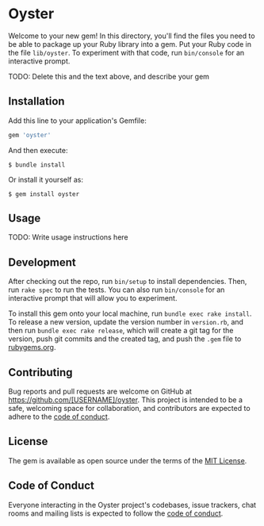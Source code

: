 # Oyster

Welcome to your new gem! In this directory, you'll find the files you need to be able to package up your Ruby library into a gem. Put your Ruby code in the file `lib/oyster`. To experiment with that code, run `bin/console` for an interactive prompt.

TODO: Delete this and the text above, and describe your gem

## Installation

Add this line to your application's Gemfile:

```ruby
gem 'oyster'
```

And then execute:

    $ bundle install

Or install it yourself as:

    $ gem install oyster

## Usage

TODO: Write usage instructions here

## Development

After checking out the repo, run `bin/setup` to install dependencies. Then, run `rake spec` to run the tests. You can also run `bin/console` for an interactive prompt that will allow you to experiment.

To install this gem onto your local machine, run `bundle exec rake install`. To release a new version, update the version number in `version.rb`, and then run `bundle exec rake release`, which will create a git tag for the version, push git commits and the created tag, and push the `.gem` file to [rubygems.org](https://rubygems.org).

## Contributing

Bug reports and pull requests are welcome on GitHub at https://github.com/[USERNAME]/oyster. This project is intended to be a safe, welcoming space for collaboration, and contributors are expected to adhere to the [code of conduct](https://github.com/[USERNAME]/oyster/blob/master/CODE_OF_CONDUCT.md).

## License

The gem is available as open source under the terms of the [MIT License](https://opensource.org/licenses/MIT).

## Code of Conduct

Everyone interacting in the Oyster project's codebases, issue trackers, chat rooms and mailing lists is expected to follow the [code of conduct](https://github.com/[USERNAME]/oyster/blob/master/CODE_OF_CONDUCT.md).
